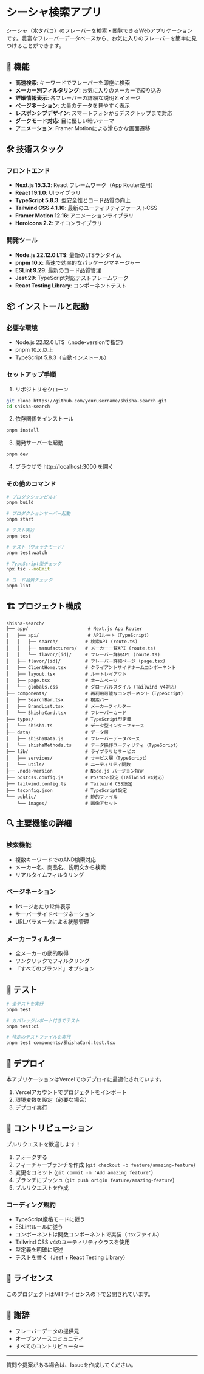 # シーシャ検索アプリ

シーシャ（水タバコ）のフレーバーを検索・閲覧できるWebアプリケーションです。豊富なフレーバーデータベースから、お気に入りのフレーバーを簡単に見つけることができます。

## 🌟 機能

- **高速検索**: キーワードでフレーバーを即座に検索
- **メーカー別フィルタリング**: お気に入りのメーカーで絞り込み
- **詳細情報表示**: 各フレーバーの詳細な説明とイメージ
- **ページネーション**: 大量のデータを見やすく表示
- **レスポンシブデザイン**: スマートフォンからデスクトップまで対応
- **ダークモード対応**: 目に優しい暗いテーマ
- **アニメーション**: Framer Motionによる滑らかな画面遷移

## 🛠 技術スタック

### フロントエンド
- **Next.js 15.3.3**: React フレームワーク（App Router使用）
- **React 19.1.0**: UIライブラリ
- **TypeScript 5.8.3**: 型安全性とコード品質の向上
- **Tailwind CSS 4.1.10**: 最新のユーティリティファーストCSS
- **Framer Motion 12.16**: アニメーションライブラリ
- **Heroicons 2.2**: アイコンライブラリ

### 開発ツール
- **Node.js 22.12.0 LTS**: 最新のLTSランタイム
- **pnpm 10.x**: 高速で効率的なパッケージマネージャー
- **ESLint 9.29**: 最新のコード品質管理
- **Jest 29**: TypeScript対応テストフレームワーク
- **React Testing Library**: コンポーネントテスト

## 📦 インストールと起動

### 必要な環境
- Node.js 22.12.0 LTS（.node-versionで指定）
- pnpm 10.x 以上
- TypeScript 5.8.3（自動インストール）

### セットアップ手順

1. リポジトリをクローン
```bash
git clone https://github.com/yourusername/shisha-search.git
cd shisha-search
```

2. 依存関係をインストール
```bash
pnpm install
```

3. 開発サーバーを起動
```bash
pnpm dev
```

4. ブラウザで http://localhost:3000 を開く

### その他のコマンド

```bash
# プロダクションビルド
pnpm build

# プロダクションサーバー起動
pnpm start

# テスト実行
pnpm test

# テスト（ウォッチモード）
pnpm test:watch

# TypeScript型チェック
npx tsc --noEmit

# コード品質チェック
pnpm lint
```

## 🏗 プロジェクト構成

```
shisha-search/
├── app/                      # Next.js App Router
│   ├── api/                  # APIルート（TypeScript）
│   │   ├── search/          # 検索API (route.ts)
│   │   ├── manufacturers/   # メーカー一覧API (route.ts)
│   │   └── flavor/[id]/     # フレーバー詳細API (route.ts)
│   ├── flavor/[id]/         # フレーバー詳細ページ (page.tsx)
│   ├── ClientHome.tsx       # クライアントサイドホームコンポーネント
│   ├── layout.tsx           # ルートレイアウト
│   ├── page.tsx             # ホームページ
│   └── globals.css          # グローバルスタイル（Tailwind v4対応）
├── components/              # 再利用可能なコンポーネント（TypeScript）
│   ├── SearchBar.tsx        # 検索バー
│   ├── BrandList.tsx        # メーカーフィルター
│   └── ShishaCard.tsx       # フレーバーカード
├── types/                   # TypeScript型定義
│   └── shisha.ts            # データ型インターフェース
├── data/                    # データ層
│   ├── shishaData.js        # フレーバーデータベース
│   └── shishaMethods.ts     # データ操作ユーティリティ（TypeScript）
├── lib/                     # ライブラリとサービス
│   ├── services/            # サービス層（TypeScript）
│   └── utils/               # ユーティリティ関数
├── .node-version            # Node.js バージョン指定
├── postcss.config.js        # PostCSS設定（Tailwind v4対応）
├── tailwind.config.ts       # Tailwind CSS設定
├── tsconfig.json            # TypeScript設定
└── public/                  # 静的ファイル
    └── images/              # 画像アセット
```

## 🔍 主要機能の詳細

### 検索機能
- 複数キーワードでのAND検索対応
- メーカー名、商品名、説明文から検索
- リアルタイムフィルタリング

### ページネーション
- 1ページあたり12件表示
- サーバーサイドページネーション
- URLパラメータによる状態管理

### メーカーフィルター
- 全メーカーの動的取得
- ワンクリックでフィルタリング
- 「すべてのブランド」オプション

## 🧪 テスト

```bash
# 全テストを実行
pnpm test

# カバレッジレポート付きでテスト
pnpm test:ci

# 特定のテストファイルを実行
pnpm test components/ShishaCard.test.tsx
```

## 🚀 デプロイ

本アプリケーションはVercelでのデプロイに最適化されています。

1. Vercelアカウントでプロジェクトをインポート
2. 環境変数を設定（必要な場合）
3. デプロイ実行

## 🤝 コントリビューション

プルリクエストを歓迎します！

1. フォークする
2. フィーチャーブランチを作成 (`git checkout -b feature/amazing-feature`)
3. 変更をコミット (`git commit -m 'Add amazing feature'`)
4. ブランチにプッシュ (`git push origin feature/amazing-feature`)
5. プルリクエストを作成

### コーディング規約
- TypeScript厳格モードに従う
- ESLintルールに従う
- コンポーネントは関数コンポーネントで実装（.tsxファイル）
- Tailwind CSS v4のユーティリティクラスを使用
- 型定義を明確に記述
- テストを書く（Jest + React Testing Library）

## 📝 ライセンス

このプロジェクトはMITライセンスの下で公開されています。

## 🙏 謝辞

- フレーバーデータの提供元
- オープンソースコミュニティ
- すべてのコントリビューター

---

質問や提案がある場合は、Issueを作成してください。